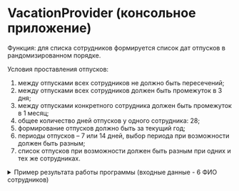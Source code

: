 # VacationProvider (консольное приложение)
 
Функция: для списка сотрудников формируется список дат отпусков в рандомизированном порядке.
 
Условия проставления отпусков:
1. между отпусками всех сотрудников не должно быть пересечений;
2. между отпусками всех сотрудников должен быть промежуток в 3 дня;
3. между отпусками конкретного сотрудника должен быть промежуток в 1 месяц;
4. общее количество дней отпусков у одного сотрудника: 28;
5. формирование отпусков должно быть за текущий год;
6. периоды отпусков – 7 или 14 дней, выбор периода при возможности должен быть разным;
7. список отпусков при возможности должен быть разным при одних и тех же сотрудниках.

<details> 
  <summary>Пример результата работы программы (входные данные - 6 ФИО сотрудников)</summary>
 <br>
<details> 
  <summary>Дни отпуска Иванов Иван Иванович:</summary>
11.04
12.04
13.04
14.04
15.04
16.04
17.04
 <br>
30.06
01.07
02.07
03.07
04.07
05.07
06.07
 <br>
08.12
09.12
10.12
11.12
12.12
13.12
14.12
 <br>
15.12
16.12
17.12
18.12
19.12
20.12
21.12
</details>
<details> 
  <summary>Дни отпуска Петров Петр Петрович:</summary>
31.01
01.02
02.02
03.02
04.02
05.02
06.02
 <br>
07.02
08.02
09.02
10.02
11.02
12.02
13.02
 <br>
12.06
13.06
14.06
15.06
16.06
17.06
18.06
 <br>
19.06
20.06
21.06
22.06
23.06
24.06
25.06
 </details>
 <details> 
  <summary>Дни отпуска Юлина Юлия Юлиановна:</summary>
15.05
16.05
17.05
18.05
19.05
20.05
21.05
  <br>
18.09
19.09
20.09
21.09
22.09
23.09
24.09
  <br>
25.09
26.09
27.09
28.09
29.09
30.09
01.10
  <br>
13.11
14.11
15.11
16.11
17.11
18.11
19.11
 </details>
 <details> 
  <summary>Дни отпуска Сидоров Сидор Сидорович:</summary>
12.01
13.01
14.01
15.01
16.01
17.01
18.01
  <br>
12.07
13.07
14.07
15.07
16.07
17.07
18.07
  <br>
24.08
25.08
26.08
27.08
28.08
29.08
30.08
  <br>
31.08
01.09
02.09
03.09
04.09
05.09
06.09
</details>
 <details> 
  <summary>Дни отпуска Павлов Павел Павлович:</summary>
14.03
15.03
16.03
17.03
18.03
19.03
20.03
  <br>
31.05
01.06
02.06
03.06
04.06
05.06
06.06
  <br>
24.10
25.10
26.10
27.10
28.10
29.10
30.10
  <br>
31.10
01.11
02.11
03.11
04.11
05.11
06.11
</details>
 <details> 
  <summary>Дни отпуска Георгиев Георг Георгиевич:</summary>
29.03
30.03
31.03
01.04
02.04
03.04
04.04
  <br>
31.07
01.08
02.08
03.08
04.08
05.08
06.08
  <br>
09.10
10.10
11.10
12.10
13.10
14.10
15.10
  <br>
24.11
25.11
26.11
27.11
28.11
29.11
30.11
</details>
</details>
